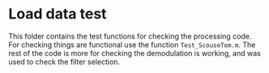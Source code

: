 # Load data test
This folder contains the test functions for checking the processing code. For checking things are functional use the function `Test_ScouseTom.m`. The rest of the code is more for checking the demodulation is working, and was used to check the filter selection. 
